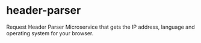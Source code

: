 # header-parser
Request Header Parser Microservice that gets the IP address, language and operating system for your browser.
